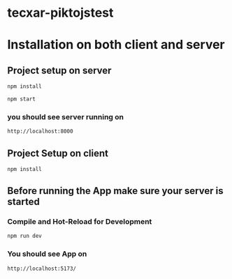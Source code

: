 # tecxar-piktojstest

# Installation on both client and server

## Project setup on server

```sh
npm install
```


```sh
npm start
```



### you should see server running on

```sh
http://localhost:8000
```

## Project Setup on client

```sh
npm install
```

## Before running the App make sure your server is started

### Compile and Hot-Reload for Development

```sh
npm run dev
```

### You should see App on 
```sh
http://localhost:5173/
```
